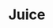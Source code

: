 ---
title: "Juice"
description: ""
price_s: "2"
price_l: ""
price_lg: ""
weight: "2"
hidden: true
---